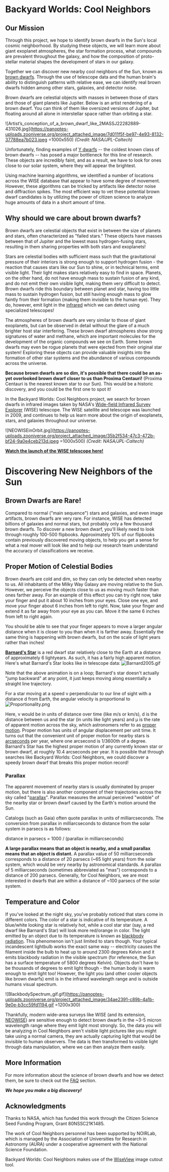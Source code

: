 # Backyard Worlds: Cool Neighbors #

## Our Mission ##
Through this project, we hope to identify brown dwarfs in the Sun's local cosmic neighborhood. By studying these objects, we will learn more about giant exoplanet atmospheres, the star formation process, what compounds are prevalent throughout the galaxy, and how the composition of proto-stellar material shapes the development of stars in our galaxy.

Together we can discover new nearby cool neighbors of the Sun, known as [brown dwarfs](+tab+https://en.wikipedia.org/wiki/Brown_dwarf). Through the use of telescope data and the human brain's ability to distinguish patterns with relative ease, we can identify real brown dwarfs hidden among other stars, galaxies, and detector noise.

Brown dwarfs are celestial objects with masses in between those of stars and those of giant planets like Jupiter. Below is an artist rendering of a brown dwarf. You can think of them like oversized versions of Jupiter, but floating around all alone in interstellar space rather than orbiting a star.

![Artist’s_conception_of_a_brown_dwarf_like_2MASSJ22282889-431026.jpg](https://panoptes-uploads.zooniverse.org/project_attached_image/7d011f5f-be97-4e93-8132-37788ea7b023.jpeg =1000x550)
*(Credit: NASA/JPL-Caltech)*

Unfortunately, finding examples of [Y dwarfs](+tab+https://en.wikipedia.org/wiki/Brown_dwarf#Spectral_class_Y) -- the coldest known class of brown dwarfs -- has posed a major bottleneck for this line of research. These objects are incredibly faint, and as a result, we have to look for ones close to our solar system, where they will appear the brightest. 

Using machine learning algorithms, we identified a number of locations across the WISE database that appear to have some degree of movement. However, these algorithms  can be tricked by artifacts like detector noise and diffraction spikes. The most efficient way to vet these potential brown dwarf candidates is by utilizing the power of citizen science to analyze huge amounts of data in a short amount of time.

## Why should we care about brown dwarfs? ## 
Brown dwarfs are celestial objects that exist in between the size of planets and stars, often characterized as "failed stars." These objects have masses between that of Jupiter and the lowest mass hydrogen-fusing stars, resulting in them sharing properties with both stars and exoplanets!

Stars are celestial bodies with sufficient mass such that the gravitational pressure of their interiors is strong enough to support hydrogen fusion - the reaction that causes stars like our Sun to shine, or in technical terms, emit visible light. Their light makes stars relatively easy to find in space. Planets, on the other hand, do not have enough mass to sustain fusion of any kind, and do not emit their own visible light, making them very difficult to detect. Brown dwarfs ride this boundary between planet and star, having too little mass to sustain hydrogen fusion, but still having enough mass to glow faintly from their formation (making them invisible to the human eye). They do, however, emit light in the [infrared](https://en.wikipedia.org/wiki/Infrared) which we can detect using specialized telescopes!

The atmospheres of brown dwarfs are very similar to those of giant exoplanets, but can be observed in detail without the glare of a much brighter host star interfering. These brown dwarf atmospheres show strong signatures of water and methane, which are important molecules for the development of the organic compounds we see on Earth. Some brown dwarfs may even be rogue planets that were ejected from their original star system! Exploring these objects can provide valuable insights into the formation of other star systems and the abundance of various compounds across the universe.

**Because brown dwarfs are so dim, it's possible that there could be an as-yet overlooked brown dwarf closer to us than Proxima Centauri!** (Proxima Centauri is the nearest known star to our Sun). This would be a historic discovery, and you could be the first one to spot it!

In the Backyard Worlds: Cool Neighbors project, we search for brown dwarfs in infrared images taken by NASA's [Wide-field Infrared Survey Explorer](+tab+https://en.wikipedia.org/wiki/Wide-field_Infrared_Survey_Explorer) (WISE) telescope. The WISE satellite and telescope was launched in 2009, and continues to help us learn more about the origin of exoplanets, stars, and galaxies throughout our universe. 

![NEOWISEinOrbit.jpg](https://panoptes-uploads.zooniverse.org/project_attached_image/35b2f534-47c3-472b-bf24-9a0e4ceb213d.jpeg =1000x500)
*(Credit: NASA/JPL-Caltech)*

**[Watch the launch of the WISE telescope here!](+tab+https://www.youtube.com/watch?v=45NAENHol24)**


# Discovering New Neighbors of the Sun #

## Brown Dwarfs are Rare! ##

Compared to normal ("main sequence") stars and galaxies, and even image artifacts, brown dwarfs are very rare. For instance, WISE has detected billions of galaxies and normal stars, but probably only a few thousand brown dwarfs. To discover a new brown dwarf, you'll likely need to look through roughly 100-500 flipbooks. Approximately 10% of our flipbooks contain previously discovered moving objects, to help you get a sense for what a real mover will look like and to help our research team understand the accuracy of classifications we receive.

## Proper Motion of Celestial Bodies ##

Brown dwarfs are cold and dim, so they can only be detected when nearby to us. All inhabitants of the Milky Way Galaxy are moving relative to the Sun. However, we perceive the objects close to us as moving much faster than ones farther away. For an example of this effect you can try right now, take your finger and put it about 10 inches from your eyes. Close one eye, and move your finger about 6 inches from left to right. Now, take your finger and extend it as far away from your eye as you can. Move it the same 6 inches from left to right again.

You should be able to see that your finger appears to move a larger angular distance when it is closer to you than when it is farther away. Essentially the same thing is happening with brown dwarfs, but on the scale of light years rather than inches!

[**Barnard's Star**](+tab+https://en.wikipedia.org/wiki/Barnard%27s_Star) is a red dwarf star relatively close to the Earth at a distance of approximately 6 lightyears. As such, it has a fairly high apparent motion. Here's what Barnard's Star looks like in telescope data:
![Barnard2005.gif](https://panoptes-uploads.zooniverse.org/project_attached_image/6e25937e-8173-4f96-9ecb-d06e1aa84b50.gif)

Note that the above animation is on a loop; Barnard's star doesn't actually "jump backward" at any point, it just keeps moving along essentially a straight line trajectory.

For a star moving at a speed v perpendicular to our line of sight with a distance d from Earth, the angular velocity is proportional to
![Proportionality.png](https://panoptes-uploads.zooniverse.org/project_attached_image/883f20e4-339a-4686-8d30-a11cc3679e55.png)

Here, v would be in units of distance over time (like m/s or km/s), d is the distance between us and the star (in units like light years) and μ is the rate of apparent motion across the sky, which astronomers refer to as [proper motion](+tab+https://en.wikipedia.org/wiki/Proper_motion). Proper motion has units of angular displacement per unit time. It turns out that the convenient unit of proper motion for nearby stars is [arcseconds](+tab+https://en.wikipedia.org/wiki/Minute_and_second_of_arc) per year, where one arcsecond is 1/3600th of a degree. Barnard's Star has the highest proper motion of any currently known star or brown dwarf, at roughly 10.4 arcseconds per year. It is possible that through searches like Backyard Worlds: Cool Neighbors, we could discover a speedy brown dwarf that breaks this proper motion record!

### Parallax ###

The apparent movement of nearby stars is usually dominated by proper motion, but there is also another component of their trajectories across the sky called "[parallax](+tab+https://en.wikipedia.org/wiki/Parallax)". Parallax measures the annual perceived "wobble" of the nearby star or brown dwarf caused by the Earth's motion around the Sun.

Catalogs (such as Gaia) often quote parallax in units of milliarcseconds. The conversion from parallax in milliarcseconds to distance from the solar system in parsecs is as follows:

distance in parsecs = 1000 / (parallax in milliarcseconds)

**A large parallax means that an object is nearby, and a small parallax means that an object is distant.** A parallax value of 50 milliarcseconds corresponds to a distance of 20 parsecs (~65 light years) from the solar system, which would be very nearby by astronomical standards. A parallax of 5 milliarcseconds (sometimes abbreviated as "mas") corresponds to a distance of 200 parsecs. Generally, for Cool Neighbors, we are most interested in dwarfs that are within a distance of ~100 parsecs of the solar system.


## Temperature and Color ##

If you've looked at the night sky, you've probably noticed that stars come in different colors. The color of a star is indicative of its temperature. A blue/white looking star is relatively hot, while a cool star star (say, a red dwarf like Barnard's Star) will look more red/orange in color. The light emitted by an object due to its temperature is known as [blackbody radiation](+tab+https://en.wikipedia.org/wiki/Black-body_radiation).
This phenomenon isn't just limited to stars though. Your typical incandescent lightbulb works the exact same way -- electricity causes the filament inside the bulb to heat up to around 2300 degrees Kelvin and it emits blackbody radiation in the visible spectrum (for reference, the Sun has a surface temperature of 5800 degrees Kelvin). Objects don't have to be thousands of degrees to emit light though - the human body is warm enough to emit light too! However, the light you (and other cooler objects like brown dwarfs) emit is in the infrared wavelength range and is outside humans visual spectrum. 

![BlackbodySpectrum_gif.gif](https://panoptes-uploads.zooniverse.org/project_attached_image/34ae2391-c89b-4a1b-9e0e-b3cc59fd1194.gif =1200x300)

Thankfully, modern wide-area surveys like WISE (and its extension, [NEOWISE](+tab+https://www.jpl.nasa.gov/missions/neowise)) are sensitive enough to detect brown dwarfs in the ~3-5 micron wavelength range where they emit light most strongly. So, the data you will be analyzing in Cool Neighbors aren't visible light pictures like you might take using a normal camera, they are actually capturing light that would be invisible to human observers. The data is then transformed to visible light through data manipulation, where we can then analyze them easily.

## More Information ##

For more information about the science of brown dwarfs and how we detect them, be sure to check out the [FAQ](https://www.zooniverse.org/projects/coolneighbors/backyard-worlds-cool-neighbors/about/faq) section.

***We hope you make a big discovery!***

## Acknowledgments ##

Thanks to NASA, which has funded this work through the Citizen Science Seed Funding Program, Grant 80NSSC21K1485.

The work of Cool Neighbors personnel has been supported by NOIRLab, which is managed by the Association of Universities for Research in Astronomy (AURA) under a cooperative agreement with the National Science Foundation.

Backyard Worlds: Cool Neighbors makes use of the [WiseView](+tab+https://ascl.net/1806.004) image cutout tool.
